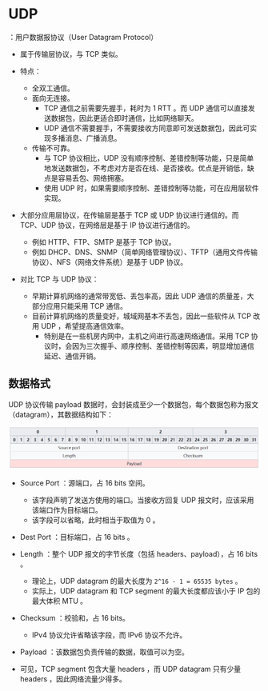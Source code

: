 # UDP

：用户数据报协议（User Datagram Protocol）
- 属于传输层协议，与 TCP 类似。
- 特点：
  - 全双工通信。
  - 面向无连接。
    - TCP 通信之前需要先握手，耗时为 1 RTT 。而 UDP 通信可以直接发送数据包，因此更适合即时通信，比如网络聊天。
    - UDP 通信不需要握手，不需要接收方同意即可发送数据包，因此可实现多播消息、广播消息。
  - 传输不可靠。
    - 与 TCP 协议相比，UDP 没有顺序控制、差错控制等功能，只是简单地发送数据包，不考虑对方是否在线、是否接收。优点是开销低，缺点是容易丢包、网络拥塞。
    - 使用 UDP 时，如果需要顺序控制、差错控制等功能，可在应用层软件实现。

- 大部分应用层协议，在传输层是基于 TCP 或 UDP 协议进行通信的。而 TCP、UDP 协议，在网络层是基于 IP 协议进行通信的。
  - 例如 HTTP、FTP、SMTP 是基于 TCP 协议。
  - 例如 DHCP、DNS、SNMP（简单网络管理协议）、TFTP（通用文件传输协议）、NFS（网络文件系统）是基于 UDP 协议。

- 对比 TCP 与 UDP 协议：
  - 早期计算机网络的通常带宽低、丢包率高，因此 UDP 通信的质量差，大部分应用只能采用 TCP 通信。
  - 目前计算机网络的质量变好，城域网基本不丢包，因此一些软件从 TCP 改用 UDP ，希望提高通信效率。
    - 特别是在一些机房内网中，主机之间进行高速网络通信。采用 TCP 协议时，会因为三次握手、顺序控制、差错控制等因素，明显增加通信延迟、通信开销。

## 数据格式

UDP 协议传输 payload 数据时，会封装成至少一个数据包，每个数据包称为报文（datagram），其数据结构如下：

![](./udp.png)

- Source Port ：源端口，占 16 bits 空间。
  - 该字段声明了发送方使用的端口。当接收方回复 UDP 报文时，应该采用该端口作为目标端口。
  - 该字段可以省略，此时相当于取值为 0 。
- Dest Port ：目标端口，占 16 bits 。
- Length ：整个 UDP 报文的字节长度（包括 headers、payload），占 16 bits 。
  - 理论上，UDP datagram 的最大长度为 `2^16 - 1 = 65535 bytes` 。
  - 实际上，UDP datagram 和 TCP segment 的最大长度都应该小于 IP 包的最大体积 MTU 。
- Checksum ：校验和，占 16 bits。
  - IPv4 协议允许省略该字段，而 IPv6 协议不允许。
- Payload ：该数据包负责传输的数据，取值可以为空。

- 可见，TCP segment 包含大量 headers ，而 UDP datagram 只有少量 headers ，因此网络流量少得多。
